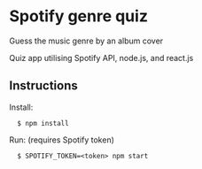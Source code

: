 # Spotify genre quiz

Guess the music genre by an album cover

Quiz app utilising Spotify API, node.js, and react.js

## Instructions

Install:

```
  $ npm install
```

Run: (requires Spotify token)

```
  $ SPOTIFY_TOKEN=<token> npm start
```
